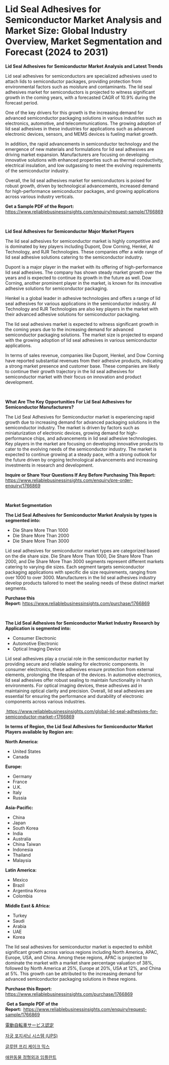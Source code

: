 <p><h1>Lid Seal Adhesives for Semiconductor Market Analysis and Market Size: Global Industry Overview, Market Segmentation and Forecast (2024 to 2031)</h1></p><p><strong>Lid Seal Adhesives for Semiconductor Market Analysis and Latest Trends</strong></p>
<p><p>Lid seal adhesives for semiconductors are specialized adhesives used to attach lids to semiconductor packages, providing protection from environmental factors such as moisture and contaminants. The lid seal adhesives market for semiconductors is projected to witness significant growth in the coming years, with a forecasted CAGR of 10.9% during the forecast period. </p><p>One of the key drivers for this growth is the increasing demand for advanced semiconductor packaging solutions in various industries such as electronics, automotive, and telecommunications. The growing adoption of lid seal adhesives in these industries for applications such as advanced electronic devices, sensors, and MEMS devices is fueling market growth.</p><p>In addition, the rapid advancements in semiconductor technology and the emergence of new materials and formulations for lid seal adhesives are driving market expansion. Manufacturers are focusing on developing innovative solutions with enhanced properties such as thermal conductivity, electrical insulation, and low outgassing to meet the evolving requirements of the semiconductor industry.</p><p>Overall, the lid seal adhesives market for semiconductors is poised for robust growth, driven by technological advancements, increased demand for high-performance semiconductor packages, and growing applications across various industry verticals.</p></p>
<p><strong>Get a Sample PDF of the Report:&nbsp;</strong> <a href="https://www.reliablebusinessinsights.com/enquiry/request-sample/1766869">https://www.reliablebusinessinsights.com/enquiry/request-sample/1766869</a></p>
<p>&nbsp;</p>
<p><strong>Lid Seal Adhesives for Semiconductor Major Market Players</strong></p>
<p><p>The lid seal adhesives for semiconductor market is highly competitive and is dominated by key players including Dupont, Dow Corning, Henkel, AI Technology, and RJR Technologies. These companies offer a wide range of lid seal adhesive solutions catering to the semiconductor industry. </p><p>Dupont is a major player in the market with its offering of high-performance lid seal adhesives. The company has shown steady market growth over the years and is expected to continue its growth in the future as well. Dow Corning, another prominent player in the market, is known for its innovative adhesive solutions for semiconductor packaging. </p><p>Henkel is a global leader in adhesive technologies and offers a range of lid seal adhesives for various applications in the semiconductor industry. AI Technology and RJR Technologies are also key players in the market with their advanced adhesive solutions for semiconductor packaging. </p><p>The lid seal adhesives market is expected to witness significant growth in the coming years due to the increasing demand for advanced semiconductor packaging solutions. The market size is projected to expand with the growing adoption of lid seal adhesives in various semiconductor applications.</p><p>In terms of sales revenue, companies like Dupont, Henkel, and Dow Corning have reported substantial revenues from their adhesive products, indicating a strong market presence and customer base. These companies are likely to continue their growth trajectory in the lid seal adhesives for semiconductor market with their focus on innovation and product development.</p></p>
<p>&nbsp;</p>
<p><strong>What Are The Key Opportunities For Lid Seal Adhesives for Semiconductor Manufacturers?</strong></p>
<p><p>The Lid Seal Adhesives for Semiconductor market is experiencing rapid growth due to increasing demand for advanced packaging solutions in the semiconductor industry. The market is driven by factors such as miniaturization of electronic devices, growing demand for high-performance chips, and advancements in lid seal adhesive technologies. Key players in the market are focusing on developing innovative products to cater to the evolving needs of the semiconductor industry. The market is expected to continue growing at a steady pace, with a strong outlook for the future driven by ongoing technological advancements and increasing investments in research and development.</p></p>
<p><strong>Inquire or Share Your Questions If Any Before Purchasing This Report:</strong> <a href="https://www.reliablebusinessinsights.com/enquiry/pre-order-enquiry/1766869">https://www.reliablebusinessinsights.com/enquiry/pre-order-enquiry/1766869</a></p>
<p>&nbsp;</p>
<p><strong>Market Segmentation</strong></p>
<p><strong>The Lid Seal Adhesives for Semiconductor Market Analysis by types is segmented into:</strong></p>
<p><ul><li>Die Share More Than 1000</li><li>Die Share More Than 2000</li><li>Die Share More Than 3000</li></ul></p>
<p><p>Lid seal adhesives for semiconductor market types are categorized based on the die share size. Die Share More Than 1000, Die Share More Than 2000, and Die Share More Than 3000 segments represent different markets catering to varying die sizes. Each segment targets semiconductor packaging applications with specific die size requirements, ranging from over 1000 to over 3000. Manufacturers in the lid seal adhesives industry develop products tailored to meet the sealing needs of these distinct market segments.</p></p>
<p><strong>Purchase this Report:&nbsp;</strong><a href="https://www.reliablebusinessinsights.com/purchase/1766869">https://www.reliablebusinessinsights.com/purchase/1766869</a></p>
<p>&nbsp;</p>
<p><strong>The Lid Seal Adhesives for Semiconductor Market Industry Research by Application is segmented into:</strong></p>
<p><ul><li>Consumer Electronic</li><li>Automotive Electronic</li><li>Optical Imaging Device</li></ul></p>
<p><p>Lid seal adhesives play a crucial role in the semiconductor market by providing secure and reliable sealing for electronic components. In consumer electronics, these adhesives ensure protection from external elements, prolonging the lifespan of the devices. In automotive electronics, lid seal adhesives offer robust sealing to maintain functionality in harsh environments. For optical imaging devices, these adhesives aid in maintaining optical clarity and precision. Overall, lid seal adhesives are essential for ensuring the performance and durability of electronic components across various industries.</p></p>
<p><a href="https://www.reliablebusinessinsights.com/global-lid-seal-adhesives-for-semiconductor-market-r1766869">&nbsp;https://www.reliablebusinessinsights.com/global-lid-seal-adhesives-for-semiconductor-market-r1766869</a></p>
<p><strong>In terms of Region, the Lid Seal Adhesives for Semiconductor Market Players available by Region are:</strong></p>
<p>
    <p> <strong> North America: </strong>
        <ul>
            <li>United States</li>
            <li>Canada</li>
        </ul>
        </p> 
    <p> <strong> Europe: </strong>
        <ul>
            <li>Germany</li>
            <li>France</li>
            <li>U.K.</li>
            <li>Italy</li>
            <li>Russia</li>
        </ul>
        </p> 
    <p> <strong> Asia-Pacific: </strong>
        <ul>
            <li>China</li>
            <li>Japan</li>
            <li>South Korea</li>
            <li>India</li>
            <li>Australia</li>
            <li>China Taiwan</li>
            <li>Indonesia</li>
            <li>Thailand</li>
            <li>Malaysia</li>
        </ul>
        </p> 
    <p> <strong> Latin America: </strong>
        <ul>
            <li>Mexico</li>
            <li>Brazil</li>
            <li>Argentina Korea</li>
            <li>Colombia</li>
        </ul>
        </p> 
    <p> <strong> Middle East & Africa: </strong>
        <ul>
            <li>Turkey</li>
            <li>Saudi</li>
            <li>Arabia</li>
            <li>UAE</li>
            <li>Korea</li>
        </ul>
    </p>
    </p>
<p><p>The lid seal adhesives for semiconductor market is expected to exhibit significant growth across various regions including North America, APAC, Europe, USA, and China. Among these regions, APAC is projected to dominate the market with a market share percentage valuation of 38%, followed by North America at 25%, Europe at 20%, USA at 12%, and China at 5%. This growth can be attributed to the increasing demand for advanced semiconductor packaging solutions in these regions.</p></p>
<p><strong>Purchase this Report: </strong><a href="https://www.reliablebusinessinsights.com/purchase/1766869">https://www.reliablebusinessinsights.com/purchase/1766869</a></p>
<p>&nbsp;<strong>Get a Sample PDF of the Report:&nbsp;&nbsp;</strong><a href="https://www.reliablebusinessinsights.com/enquiry/request-sample/1766869">https://www.reliablebusinessinsights.com/enquiry/request-sample/1766869</a></p>
<p><strong></strong></p>
<p><p><a href="https://medium.com/@munroco657/e-%E3%83%90%E3%82%A4%E3%82%AF%E3%82%B5%E3%83%BC%E3%83%93%E3%82%B9%E8%AA%8D%E8%A8%BC%E5%B8%82%E5%A0%B4%E3%81%AE%E3%82%B5%E3%82%A4%E3%82%BA-%E5%B8%82%E5%A0%B4%E3%82%BB%E3%82%B0%E3%83%A1%E3%83%B3%E3%83%86%E3%83%BC%E3%82%B7%E3%83%A7%E3%83%B3-%E5%B8%82%E5%A0%B4%E5%8B%95%E5%90%91-%E3%81%8A%E3%82%88%E3%81%B32031%E5%B9%B4%E3%81%BE%E3%81%A7%E3%81%AE%E6%88%90%E9%95%B7%E5%88%86%E6%9E%90%E4%BA%88%E6%B8%AC-8e9a6f6dded6">電動自転車サービス認定</a></p><p><a href="https://github.com/khairinauzunul/Market-Research-Report-List-1/blob/main/1177011157542.md">자궁 포지셔닝 시스템 (UPS)</a></p><p><a href="https://medium.com/@kavonhansen15/%EA%B8%80%EB%A1%9C%EB%B2%8C-%EA%B8%80%EB%A3%A8%ED%85%90-%ED%94%84%EB%A6%AC-%EC%BC%80%EC%9D%B4%ED%81%AC-%EB%AF%B9%EC%8A%A4-%EC%8B%9C%EC%9E%A5-%EB%B2%94%EC%9C%84%EC%97%90-%EB%8C%80%ED%95%9C-%EC%B2%A0%EC%A0%80%ED%95%9C-%EB%B6%84%EC%84%9D-%EB%B0%8F-2024%EB%85%84%EB%B6%80%ED%84%B0-2031%EB%85%84%EA%B9%8C%EC%A7%80-%EC%98%88%EC%B8%A1%EB%90%9C-%EB%B9%A0%EB%A5%B4%EA%B2%8C-%EC%84%B1%EC%9E%A5%ED%95%98%EA%B3%A0-%EC%9E%88%EB%8A%94-cagr-275f68b1d145">글루텐 프리 케이크 믹스</a></p><p><a href="https://medium.com/@audieyost2004/%EB%B0%98%EB%A0%A4%EB%8F%99%EB%AC%BC-%EC%A0%95%ED%98%95-%EC%99%B8%EA%B3%BC-%EC%9E%A5%EC%B9%98-%EC%8B%9C%EC%9E%A5-%EC%A0%84%EB%A7%9D-%EB%B0%8F-2024%EB%85%84%EB%B6%80%ED%84%B0-2031%EB%85%84%EA%B9%8C%EC%A7%80%EC%9D%98-%EC%98%88%EC%B8%A1-8fb9c2b2b9a5">애완동물 정형외과 임플란트</a></p></p>